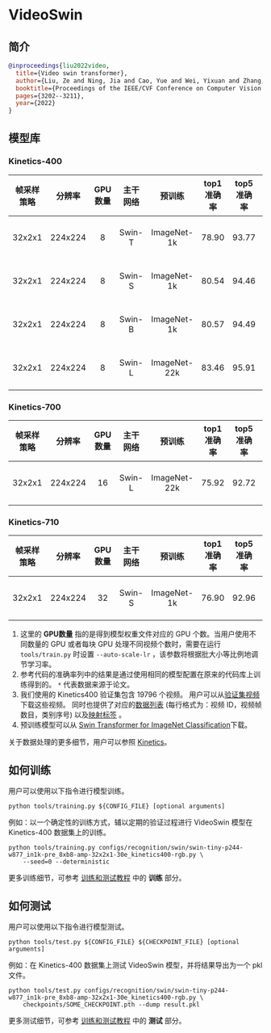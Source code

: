 # VideoSwin

## 简介

<!-- [ALGORITHM] -->

```BibTeX
@inproceedings{liu2022video,
  title={Video swin transformer},
  author={Liu, Ze and Ning, Jia and Cao, Yue and Wei, Yixuan and Zhang, Zheng and Lin, Stephen and Hu, Han},
  booktitle={Proceedings of the IEEE/CVF Conference on Computer Vision and Pattern Recognition},
  pages={3202--3211},
  year={2022}
}
```

## 模型库

### Kinetics-400

| 帧采样策略 | 分辨率  | GPU数量 | 主干网络 |    预训练    | top1 准确率 | top5 准确率 |   参考代码的 top1 准确率   |   参考代码的 top5准确率    |     测试协议     | 浮点运算数 | 参数量 |     配置文件      |       ckpt        |       log        |
| :--------: | :-----: | :-----: | :------: | :----------: | :---------: | :---------: | :------------------------: | :------------------------: | :--------------: | :--------: | :----: | :---------------: | :---------------: | :--------------: |
|   32x2x1   | 224x224 |    8    |  Swin-T  | ImageNet-1k  |    78.90    |    93.77    | 78.84 \[[VideoSwin](https://github.com/SwinTransformer/Video-Swin-Transformer)\] | 93.76 \[[VideoSwin](https://github.com/SwinTransformer/Video-Swin-Transformer)\] | 4 clips x 3 crop |    88G     | 28.2M  | [config](/configs/recognition/swin/swin-tiny-p244-w877_in1k-pre_8xb8-amp-32x2x1-30e_kinetics400-rgb.py) | [ckpt](https://download.openmmlab.com/mmaction/v1.0/recognition/swin/swin-tiny-p244-w877_in1k-pre_8xb8-amp-32x2x1-30e_kinetics400-rgb/swin-tiny-p244-w877_in1k-pre_8xb8-amp-32x2x1-30e_kinetics400-rgb_20220930-241016b2.pth) | [log](https://download.openmmlab.com/mmaction/v1.0/recognition/swin/swin-tiny-p244-w877_in1k-pre_8xb8-amp-32x2x1-30e_kinetics400-rgb/swin-tiny-p244-w877_in1k-pre_8xb8-amp-32x2x1-30e_kinetics400-rgb.log) |
|   32x2x1   | 224x224 |    8    |  Swin-S  | ImageNet-1k  |    80.54    |    94.46    | 80.58 \[[VideoSwin](https://github.com/SwinTransformer/Video-Swin-Transformer)\] | 94.45 \[[VideoSwin](https://github.com/SwinTransformer/Video-Swin-Transformer)\] | 4 clips x 3 crop |    166G    | 49.8M  | [config](/configs/recognition/swin/swin-small-p244-w877_in1k-pre_8xb8-amp-32x2x1-30e_kinetics400-rgb.py) | [ckpt](https://download.openmmlab.com/mmaction/v1.0/recognition/swin/swin-small-p244-w877_in1k-pre_8xb8-amp-32x2x1-30e_kinetics400-rgb/swin-small-p244-w877_in1k-pre_8xb8-amp-32x2x1-30e_kinetics400-rgb_20220930-e91ab986.pth) | [log](https://download.openmmlab.com/mmaction/v1.0/recognition/swin/swin-small-p244-w877_in1k-pre_8xb8-amp-32x2x1-30e_kinetics400-rgb/swin-small-p244-w877_in1k-pre_8xb8-amp-32x2x1-30e_kinetics400-rgb.log) |
|   32x2x1   | 224x224 |    8    |  Swin-B  | ImageNet-1k  |    80.57    |    94.49    | 80.55 \[[VideoSwin](https://github.com/SwinTransformer/Video-Swin-Transformer)\] | 94.66 \[[VideoSwin](https://github.com/SwinTransformer/Video-Swin-Transformer)\] | 4 clips x 3 crop |    282G    | 88.0M  | [config](/configs/recognition/swin/swin-base-p244-w877_in1k-pre_8xb8-amp-32x2x1-30e_kinetics400-rgb.py) | [ckpt](https://download.openmmlab.com/mmaction/v1.0/recognition/swin/swin-base-p244-w877_in1k-pre_8xb8-amp-32x2x1-30e_kinetics400-rgb/swin-base-p244-w877_in1k-pre_8xb8-amp-32x2x1-30e_kinetics400-rgb_20220930-182ec6cc.pth) | [log](https://download.openmmlab.com/mmaction/v1.0/recognition/swin/swin-base-p244-w877_in1k-pre_8xb8-amp-32x2x1-30e_kinetics400-rgb/swin-base-p244-w877_in1k-pre_8xb8-amp-32x2x1-30e_kinetics400-rgb.log) |
|   32x2x1   | 224x224 |    8    |  Swin-L  | ImageNet-22k |    83.46    |    95.91    |           83.1\*           |           95.9\*           | 4 clips x 3 crop |    604G    |  197M  | [config](/configs/recognition/swin/swin-large-p244-w877_in22k-pre_8xb8-amp-32x2x1-30e_kinetics400-rgb.py) | [ckpt](https://download.openmmlab.com/mmaction/v1.0/recognition/swin/swin-large-p244-w877_in22k-pre_8xb8-amp-32x2x1-30e_kinetics400-rgb/swin-large-p244-w877_in22k-pre_8xb8-amp-32x2x1-30e_kinetics400-rgb_20220930-78ad8b11.pth) | [log](https://download.openmmlab.com/mmaction/v1.0/recognition/swin/swin-large-p244-w877_in22k-pre_8xb8-amp-32x2x1-30e_kinetics400-rgb/swin-large-p244-w877_in22k-pre_8xb8-amp-32x2x1-30e_kinetics400-rgb.log) |

### Kinetics-700

| 帧采样策略 | 分辨率  | GPU数量 | 主干网络 |    预训练    | top1 准确率 | top5 准确率 |     测试协议     | 浮点运算数 | 参数量 |              配置文件              |                ckpt                |                log                 |
| :--------: | :-----: | :-----: | :------: | :----------: | :---------: | :---------: | :--------------: | :--------: | :----: | :--------------------------------: | :--------------------------------: | :--------------------------------: |
|   32x2x1   | 224x224 |   16    |  Swin-L  | ImageNet-22k |    75.92    |    92.72    | 4 clips x 3 crop |    604G    |  197M  | [config](/configs/recognition/swin/swin-large-p244-w877_in22k-pre_16xb8-amp-32x2x1-30e_kinetics700-rgb.py) | [ckpt](https://download.openmmlab.com/mmaction/v1.0/recognition/swin/swin-large-p244-w877_in22k-pre_16xb8-amp-32x2x1-30e_kinetics700-rgb/swin-large-p244-w877_in22k-pre_16xb8-amp-32x2x1-30e_kinetics700-rgb_20220930-f8d74db7.pth) | [log](https://download.openmmlab.com/mmaction/v1.0/recognition/swin/swin-large-p244-w877_in22k-pre_16xb8-amp-32x2x1-30e_kinetics700-rgb/swin-large-p244-w877_in22k-pre_16xb8-amp-32x2x1-30e_kinetics700-rgb.log) |

### Kinetics-710

| 帧采样策略 | 分辨率  | GPU数量 | 主干网络 |   预训练    | top1 准确率 | top5 准确率 |     测试协议     | 浮点运算数 | 参数量 |              配置文件              |                ckpt                 |                log                 |
| :--------: | :-----: | :-----: | :------: | :---------: | :---------: | :---------: | :--------------: | :--------: | :----: | :--------------------------------: | :---------------------------------: | :--------------------------------: |
|   32x2x1   | 224x224 |   32    |  Swin-S  | ImageNet-1k |    76.90    |    92.96    | 4 clips x 3 crop |    604G    |  197M  | [config](/configs/recognition/swin/swin-small-p244-w877_in1k-pre_32xb4-amp-32x2x1-30e_kinetics710-rgb.py) | [ckpt](https://download.openmmlab.com/mmaction/v1.0/recognition/swin/swin-small-p244-w877_in1k-pre_32xb4-amp-32x2x1-30e_kinetics710-rgb/swin-small-p244-w877_in1k-pre_32xb4-amp-32x2x1-30e_kinetics710-rgb_20230612-8e082ff1.pth) | [log](https://download.openmmlab.com/mmaction/v1.0/recognition/swin/swin-small-p244-w877_in1k-pre_32xb4-amp-32x2x1-30e_kinetics710-rgb/swin-small-p244-w877_in1k-pre_32xb4-amp-32x2x1-30e_kinetics710-rgb.log) |

1. 这里的 **GPU数量** 指的是得到模型权重文件对应的 GPU 个数。当用户使用不同数量的 GPU 或者每块 GPU 处理不同视频个数时，需要在运行 `tools/train.py` 时设置 `--auto-scale-lr` ，该参数将根据批大小等比例地调节学习率。
2. 参考代码的准确率列中的结果是通过使用相同的模型配置在原来的代码库上训练得到的。 `*` 代表数据来源于论文。
3. 我们使用的 Kinetics400 验证集包含 19796 个视频。 用户可以从[验证集视频](https://mycuhk-my.sharepoint.com/:u:/g/personal/1155136485_link_cuhk_edu_hk/EbXw2WX94J1Hunyt3MWNDJUBz-nHvQYhO9pvKqm6g39PMA?e=a9QldB)下载这些视频。 同时也提供了对应的[数据列表](https://download.openmmlab.com/mmaction/dataset/k400_val/kinetics_val_list.txt) (每行格式为：视频 ID，视频帧数目，类别序号) 以及[映射标签](https://download.openmmlab.com/mmaction/dataset/k400_val/kinetics_class2ind.txt) 。
4. 预训练模型可以从 [Swin Transformer for ImageNet Classification](https://github.com/microsoft/Swin-Transformer#main-results-on-imagenet-with-pretrained-models)下载。

关于数据处理的更多细节，用户可以参照 [Kinetics](/tools/data/kinetics/README_zh-CN.md)。

## 如何训练

用户可以使用以下指令进行模型训练。

```shell
python tools/training.py ${CONFIG_FILE} [optional arguments]
```

例如：以一个确定性的训练方式，辅以定期的验证过程进行 VideoSwin 模型在 Kinetics-400 数据集上的训练。

```shell
python tools/training.py configs/recognition/swin/swin-tiny-p244-w877_in1k-pre_8xb8-amp-32x2x1-30e_kinetics400-rgb.py \
    --seed=0 --deterministic
```

更多训练细节，可参考 [训练和测试教程](/docs/zh_cn/user_guides/train_test.md) 中的 **训练** 部分。

## 如何测试

用户可以使用以下指令进行模型测试。

```shell
python tools/test.py ${CONFIG_FILE} ${CHECKPOINT_FILE} [optional arguments]
```

例如：在 Kinetics-400 数据集上测试 VideoSwin 模型，并将结果导出为一个 pkl 文件。

```shell
python tools/test.py configs/recognition/swin/swin-tiny-p244-w877_in1k-pre_8xb8-amp-32x2x1-30e_kinetics400-rgb.py \
    checkpoints/SOME_CHECKPOINT.pth --dump result.pkl
```

更多测试细节，可参考 [训练和测试教程](/docs/zh_cn/user_guides/train_test.md) 中的 **测试** 部分。
